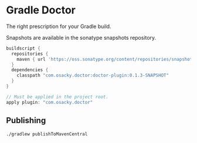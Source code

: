 # Gradle Doctor

The right prescription for your Gradle build.


Snapshots are available in the sonatype snapshots repository.
``` groovy
buildscript {
  repositories {
    maven { url 'https://oss.sonatype.org/content/repositories/snapshots' }
  }
  dependencies {
    classpath "com.osacky.doctor:doctor-plugin:0.1.3-SNAPSHOT"
  }
}

// Must be applied in the project root.
apply plugin: "com.osacky.doctor"
```

## Publishing
``` bash
./gradlew publishToMavenCentral
```
